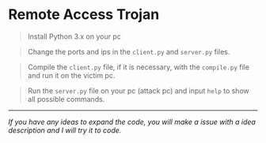 # Remote Access Trojan

> Install Python 3.x on your pc

> Change the ports and ips in the `client.py` and `server.py` files.

> Compile the `client.py` file, if it is necessary, with the `compile.py` file and run it on the victim pc.

> Run the `server.py` file on your pc (attack pc) and input `help` to show all possible commands.

---
*If you have any ideas to expand the code, you will make a issue with a idea description and I will try it to code.*

